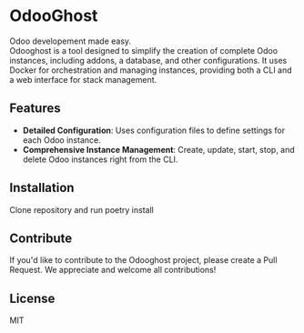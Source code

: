 # OdooGhost
Odoo developement made easy.  
Odooghost is a tool designed to simplify the creation of complete Odoo instances, including addons, a database, and other configurations. It uses Docker for orchestration and managing instances, providing both a CLI and a web interface for stack management.

## Features

- **Detailed Configuration**: Uses configuration files to define settings for each Odoo instance.
- **Comprehensive Instance Management**: Create, update, start, stop, and delete Odoo instances right from the CLI.

## Installation
Clone repository and run poetry install

## Contribute
If you'd like to contribute to the Odooghost project, please create a Pull Request. We appreciate and welcome all contributions!

## License
MIT
